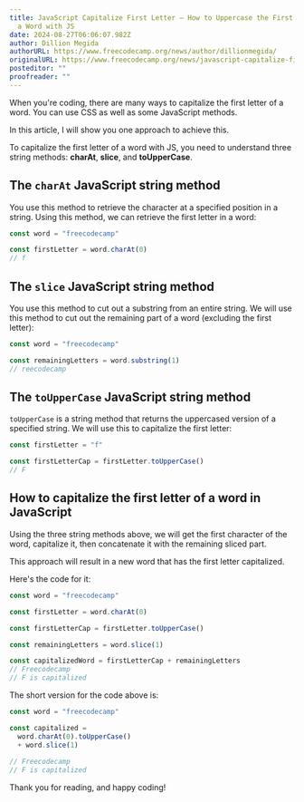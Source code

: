 ```yaml
---
title: JavaScript Capitalize First Letter – How to Uppercase the First Letter in
  a Word with JS
date: 2024-08-27T06:06:07.982Z
author: Dillion Megida
authorURL: https://www.freecodecamp.org/news/author/dillionmegida/
originalURL: https://www.freecodecamp.org/news/javascript-capitalize-first-letter-of-word/
posteditor: ""
proofreader: ""
---
```


When you're coding, there are many ways to capitalize the first letter of a word. You can use CSS as well as some JavaScript methods.

<!-- more -->

In this article, I will show you one approach to achieve this.

To capitalize the first letter of a word with JS, you need to understand three string methods: **charAt**, **slice**, and **toUpperCase**.

## The `charAt` JavaScript string method

You use this method to retrieve the character at a specified position in a string. Using this method, we can retrieve the first letter in a word:

```js
const word = "freecodecamp"

const firstLetter = word.charAt(0)
// f
```

## The `slice` JavaScript string method

You use this method to cut out a substring from an entire string. We will use this method to cut out the remaining part of a word (excluding the first letter):

```js
const word = "freecodecamp"

const remainingLetters = word.substring(1)
// reecodecamp
```

## The `toUpperCase` JavaScript string method

`toUpperCase` is a string method that returns the uppercased version of a specified string. We will use this to capitalize the first letter:

```js
const firstLetter = "f"

const firstLetterCap = firstLetter.toUpperCase()
// F
```

## How to capitalize the first letter of a word in JavaScript

Using the three string methods above, we will get the first character of the word, capitalize it, then concatenate it with the remaining sliced part.

This approach will result in a new word that has the first letter capitalized.

Here's the code for it:

```js
const word = "freecodecamp"

const firstLetter = word.charAt(0)

const firstLetterCap = firstLetter.toUpperCase()

const remainingLetters = word.slice(1)

const capitalizedWord = firstLetterCap + remainingLetters
// Freecodecamp
// F is capitalized
```

The short version for the code above is:

```js
const word = "freecodecamp"

const capitalized =
  word.charAt(0).toUpperCase()
  + word.slice(1)
 
// Freecodecamp
// F is capitalized
```

Thank you for reading, and happy coding!